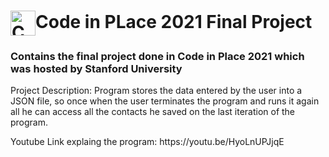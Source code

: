 <h1><a href="https://codeinplace.stanford.edu/"><img align="center" alt="CODE IN PLACE LOGO" title="CODE IN PLACE WEBSITE" width="40px"src="https://codeinplace.stanford.edu/static/media/logo.9f422de7.gif" /></a>Code in PLace 2021 Final Project</h1>

<h3>Contains the final project done in Code in Place 2021 which was hosted by Stanford University</h3>
<p>Project Description: Program stores the data entered by the user into a JSON file, so once when the user terminates the program and runs it again all he can access all the contacts he saved on the last iteration of the program.</p>
<p>Youtube Link explaing the program: https://youtu.be/HyoLnUPJjqE</p>
